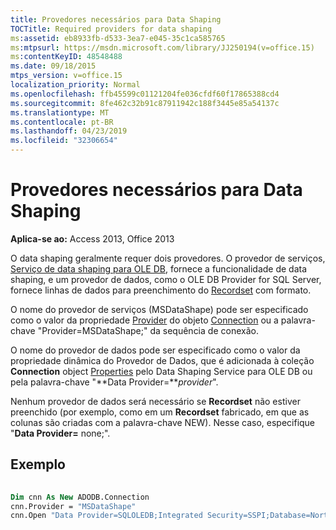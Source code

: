 ```yaml
---
title: Provedores necessários para Data Shaping
TOCTitle: Required providers for data shaping
ms:assetid: eb8933fb-d533-3ea7-e045-35c1ca585765
ms:mtpsurl: https://msdn.microsoft.com/library/JJ250194(v=office.15)
ms:contentKeyID: 48548488
ms.date: 09/18/2015
mtps_version: v=office.15
localization_priority: Normal
ms.openlocfilehash: ffb45599c01121204fe036cfdf60f17865388cd4
ms.sourcegitcommit: 8fe462c32b91c87911942c188f3445e85a54137c
ms.translationtype: MT
ms.contentlocale: pt-BR
ms.lasthandoff: 04/23/2019
ms.locfileid: "32306654"
---
```

# <a name="required-providers-for-data-shaping"></a>Provedores necessários para Data Shaping

**Aplica-se ao:** Access 2013, Office 2013

O data shaping geralmente requer dois provedores. O provedor de serviços, [Serviço de data shaping para OLE DB](microsoft-data-shaping-service-for-ole-db-ado-service-provider.md), fornece a funcionalidade de data shaping, e um provedor de dados, como o OLE DB Provider for SQL Server, fornece linhas de dados para preenchimento do [Recordset](recordset-object-ado.md) com formato.

O nome do provedor de serviços (MSDataShape) pode ser especificado como o valor da propriedade [Provider](connection-object-ado.md) do objeto [Connection](provider-property-ado.md) ou a palavra-chave "Provider=MSDataShape;" da sequência de conexão.

O nome do provedor de dados pode ser  especificado como o valor da propriedade dinâmica do Provedor de Dados, que é adicionada à coleção **Connection** object [Properties](properties-collection-ado.md) pelo Data Shaping Service para OLE DB ou pela palavra-chave "**Data Provider=***provider*".

Nenhum provedor de dados será necessário se **Recordset** não estiver preenchido (por exemplo, como em um **Recordset** fabricado, em que as colunas são criadas com a palavra-chave NEW). Nesse caso, especifique "**Data Provider=** none;".

## <a name="example"></a>Exemplo

```vb 
 
Dim cnn As New ADODB.Connection 
cnn.Provider = "MSDataShape" 
cnn.Open "Data Provider=SQLOLEDB;Integrated Security=SSPI;Database=Northwind" 
```

